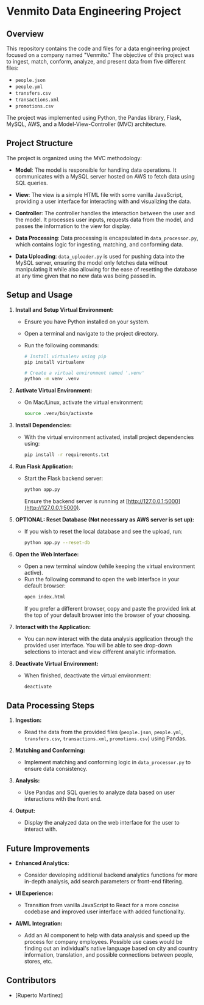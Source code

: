 # Venmito Data Engineering Project

## Overview

This repository contains the code and files for a data engineering project focused on a company named "Venmito." The objective of this project was to ingest, match, conform, analyze, and present data from five different files:

- `people.json`
- `people.yml`
- `transfers.csv`
- `transactions.xml`
- `promotions.csv`

The project was implemented using Python, the Pandas library, Flask, MySQL, AWS, and a Model-View-Controller (MVC) architecture.

## Project Structure

The project is organized using the MVC methodology:

- **Model**: The model is responsible for handling data operations. It communicates with a MySQL server hosted on AWS to fetch data using SQL queries.

- **View**: The view is a simple HTML file with some vanilla JavaScript, providing a user interface for interacting with and visualizing the data.

- **Controller**: The controller handles the interaction between the user and the model. It processes user inputs, requests data from the model, and passes the information to the view for display.

- **Data Processing**: Data processing is encapsulated in `data_processor.py`, which contains logic for ingesting, matching, and conforming data.

- **Data Uploading**: `data_uploader.py` is used for pushing data into the MySQL server, ensuring the model only fetches data without manipulating it while also allowing for the ease of resetting the database at any time given that no new data was being passed in.

## Setup and Usage

1. **Install and Setup Virtual Environment:**

   - Ensure you have Python installed on your system.
   - Open a terminal and navigate to the project directory.
   - Run the following commands:

     ```bash
     # Install virtualenv using pip
     pip install virtualenv

     # Create a virtual environment named '.venv'
     python -m venv .venv
     ```

2. **Activate Virtual Environment:**

   - On Mac/Linux, activate the virtual environment:
     ```bash
     source .venv/bin/activate
     ```

3. **Install Dependencies:**

   - With the virtual environment activated, install project dependencies using:
     ```bash
     pip install -r requirements.txt
     ```

4. **Run Flask Application:**

   - Start the Flask backend server:
     ```bash
     python app.py
     ```
     Ensure the backend server is running at [http://127.0.0.1:5000](http://127.0.0.1:5000).

5. **OPTIONAL: Reset Database (Not necessary as AWS server is set up):**

   - If you wish to reset the local database and see the upload, run:
     ```bash
     python app.py --reset-db
     ```

6. **Open the Web Interface:**

   - Open a new terminal window (while keeping the virtual environment active).
   - Run the following command to open the web interface in your default browser:
     ```bash
     open index.html
     ```
     If you prefer a different browser, copy and paste the provided link at the top of your default browser into the browser of your choosing.

7. **Interact with the Application:**

   - You can now interact with the data analysis application through the provided user interface. You will be able to see drop-down selections to interact and view different analytic information.

8. **Deactivate Virtual Environment:**
   - When finished, deactivate the virtual environment:
     ```bash
     deactivate
     ```

## Data Processing Steps

1. **Ingestion:**

   - Read the data from the provided files (`people.json`, `people.yml`, `transfers.csv`, `transactions.xml`, `promotions.csv`) using Pandas.

2. **Matching and Conforming:**

   - Implement matching and conforming logic in `data_processor.py` to ensure data consistency.

3. **Analysis:**

   - Use Pandas and SQL queries to analyze data based on user interactions with the front end.

4. **Output:**
   - Display the analyzed data on the web interface for the user to interact with.

## Future Improvements

- **Enhanced Analytics:**

  - Consider developing additional backend analytics functions for more in-depth analysis, add search parameters or front-end filtering.

- **UI Experience:**
  - Transition from vanilla JavaScript to React for a more concise codebase and improved user interface with added functionality.

- **AI/ML Integration:**
  - Add an AI component to help with data analysis and speed up the process for company employees. Possible use cases would be finding out an individual's native language based on city and country information, translation, and possible connections between people, stores, etc.

## Contributors

- [Ruperto Martinez]
